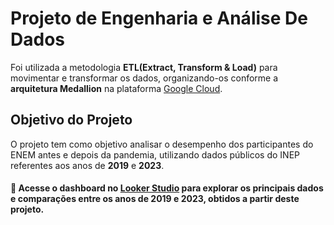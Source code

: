 # Projeto de Engenharia e Análise De Dados

Foi utilizada a metodologia **ETL(Extract, Transform & Load)** para movimentar e transformar os dados, organizando-os conforme a **arquitetura Medallion** na plataforma [Google Cloud](https://cloud.google.com/?hl=pt_br).

## Objetivo do Projeto

O projeto tem como objetivo analisar o desempenho dos participantes do ENEM antes e depois da pandemia, utilizando dados públicos do INEP referentes aos anos de **2019** e **2023**.

#### 📁 Acesse o dashboard no [Looker Studio](https://lookerstudio.google.com/reporting/41ff34b2-141c-42a6-b2f3-46288a2ddda8) para explorar os principais dados e comparações entre os anos de 2019 e 2023, obtidos a partir deste projeto.
